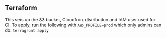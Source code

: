 ## Terraform
This sets up the S3 bucket, Cloudfront distribution and IAM user used for CI.
To apply, run the following with `AWS_PROFILE=prod` which only admins can do.
`terragrunt apply`
